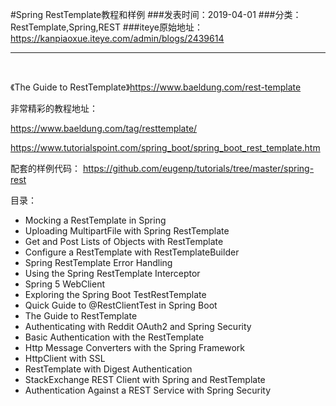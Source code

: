 #Spring RestTemplate教程和样例
###发表时间：2019-04-01
###分类：RestTemplate,Spring,REST
###iteye原始地址：<a href="https://kanpiaoxue.iteye.com/admin/blogs/2439614" target="_blank">https://kanpiaoxue.iteye.com/admin/blogs/2439614</a>

---

<div class="iteye-blog-content-contain" style="font-size: 14px;"> 
 <p>&nbsp;</p> 
 <p>《The Guide to RestTemplate》<a href="https://www.baeldung.com/rest-template">https://www.baeldung.com/rest-template</a></p> 
 <p>非常精彩的教程地址：&nbsp;</p> 
 <p><a href="https://www.baeldung.com/tag/resttemplate/">https://www.baeldung.com/tag/resttemplate/</a></p> 
 <p><a href="https://www.tutorialspoint.com/spring_boot/spring_boot_rest_template.htm">https://www.tutorialspoint.com/spring_boot/spring_boot_rest_template.htm</a></p> 
 <p>配套的样例代码：&nbsp;<a href="https://github.com/eugenp/tutorials/tree/master/spring-rest">https://github.com/eugenp/tutorials/tree/master/spring-rest</a></p> 
 <p>目录：</p> 
 <ul> 
  <li>Mocking a RestTemplate in Spring</li> 
  <li>Uploading MultipartFile with Spring RestTemplate</li> 
  <li>Get and Post Lists of Objects with RestTemplate</li> 
  <li>Configure a RestTemplate with RestTemplateBuilder</li> 
  <li>Spring RestTemplate Error Handling</li> 
  <li>Using the Spring RestTemplate Interceptor</li> 
  <li>Spring 5 WebClient</li> 
  <li>Exploring the Spring Boot TestRestTemplate</li> 
  <li>Quick Guide to @RestClientTest in Spring Boot</li> 
  <li>The Guide to RestTemplate</li> 
  <li>Authenticating with Reddit OAuth2 and Spring Security</li> 
  <li>Basic Authentication with the RestTemplate</li> 
  <li>Http Message Converters with the Spring Framework</li> 
  <li>HttpClient with SSL</li> 
  <li>RestTemplate with Digest Authentication</li> 
  <li>StackExchange REST Client with Spring and RestTemplate</li> 
  <li>Authentication Against a REST Service with Spring Security</li> 
 </ul> 
 <p>&nbsp;</p> 
</div>